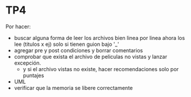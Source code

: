 # TP4

Por hacer: 
 - buscar alguna forma de leer los archivos bien linea por linea ahora los lee (titulos x ej) solo si tienen guion bajo '_'
 - agregar pre y post condiciones y borrar comentarios 
 - comprobar que exista el archivo de peliculas no vistas y lanzar excepción.
   - y si el archivo vistas no existe, hacer recomendaciones solo por puntajes 
 - UML 
 - verificar que la memoria se libere correctamente
